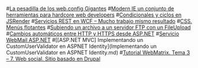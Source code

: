 #[La pesadilla de los web.config Gigantes](La-pesadilla-de-los-web_config-Gigantes.md)
#[Modern IE un conjunto de herramientas para hardcore web developers](Conjunto-de-tool-para-hardcore-web-developers.md)
#[Condicionales y ciclos en JSRender](Condicionales-y-ciclos-en-JSRender.md)
#[Servicios REST en WCF – Mucho trabajo mismo resultado](Servicios-REST-en-WCF.md)
#[CSS. Menús flotantes](CSS-Menus-flotantes.md)
#[Subiendo un archivo a un servidor FTP con un FileUpload](Subiendo-un-archivo-a-un-servidor-FTP.md)
#[Cambios automáticos entre HTTP y HTTPS desde ASP.NET](Cambios-automáticos-entre-HTTP-y-HTTPS.md)
#[Servicio WebMail ASP.NET](Servicio-WebMail-ASP-NET.md)
#[[ASP.NET MVC] Implementando un CustomUserValidator en ASPNET Identity](Implementando un CustomUserValidator en ASPNET Identity.md)
#[Tutorial WebMatrix. Tema 3 – 7. Web social. Sitio basado en Drupal](Tutorial-WebMatrix-Tema-3–7.md)